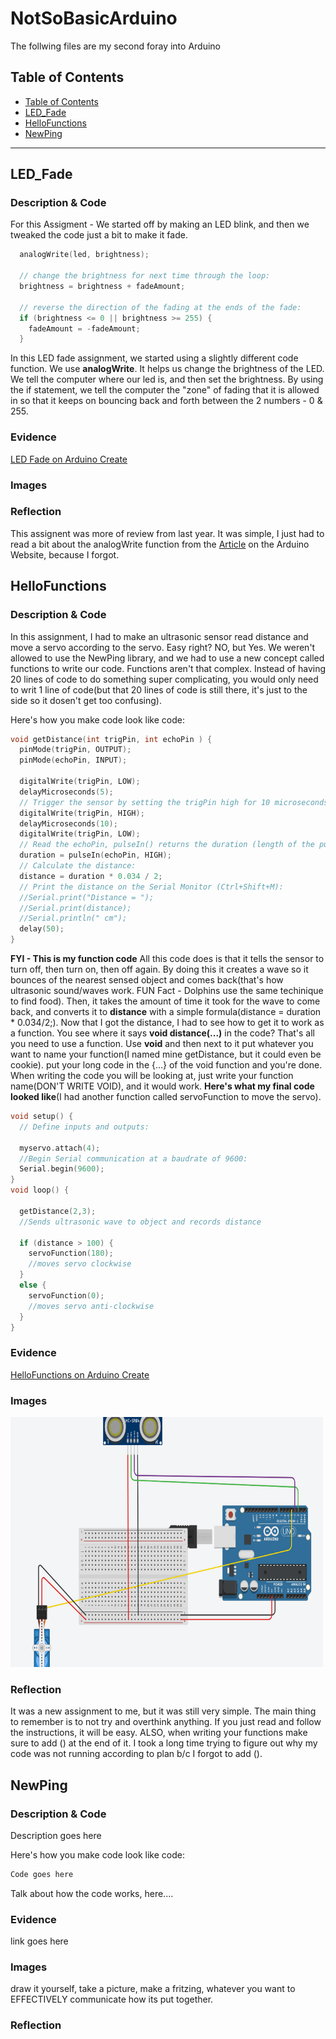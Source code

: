 # NotSoBasicArduino
 The follwing files are my second foray into Arduino
 
 
## Table of Contents
* [Table of Contents](#TableOfContents)
* [LED_Fade](#LED_Fade)
* [HelloFunctions](#HelloFunctions)
* [NewPing](#NewPing)
---

## LED_Fade

### Description & Code
For this Assigment - We started off by making an LED blink, and then we tweaked the code just a bit to make it fade.

```C++
  analogWrite(led, brightness);

  // change the brightness for next time through the loop:
  brightness = brightness + fadeAmount;

  // reverse the direction of the fading at the ends of the fade:
  if (brightness <= 0 || brightness >= 255) {
    fadeAmount = -fadeAmount;
  }
```
In this LED fade assignment, we started using a slightly different code function. We use **analogWrite**. It helps us change the brightness of the LED. We tell the computer where our led is, and then set the brightness. By using the if statement, we tell the computer the "zone" of fading that it is allowed in so that it keeps on bouncing back and forth between the 2 numbers - 0 & 255. 
### Evidence
[LED Fade on Arduino Create](https://create.arduino.cc/editor/sypr45/5096f478-9a18-404d-8190-0ddfa59e87c8/preview)

### Images

### Reflection

This assignent was more of review from last year. It was simple, I just had to read a bit about the analogWrite function from the [Article](https://www.arduino.cc/reference/en/language/functions/analog-io/analogwrite/) on the Arduino Website, because I forgot.

## HelloFunctions

### Description & Code

In this assignment, I had to make an ultrasonic sensor read distance and move a servo according to the servo. Easy right? NO, but Yes. We weren't allowed to use the NewPing library, and we had to use a new concept called functions to write our code. Functions aren't that complex. Instead of having 20 lines of code to do something super complicating, you would only need to writ 1 line of code(but that 20 lines of code is still there, it's just to the side so it dosen't get too confusing).

Here's how you make code look like code:

```C++
void getDistance(int trigPin, int echoPin ) {
  pinMode(trigPin, OUTPUT);
  pinMode(echoPin, INPUT);
  
  digitalWrite(trigPin, LOW);
  delayMicroseconds(5);
  // Trigger the sensor by setting the trigPin high for 10 microseconds:
  digitalWrite(trigPin, HIGH);
  delayMicroseconds(10);
  digitalWrite(trigPin, LOW);
  // Read the echoPin, pulseIn() returns the duration (length of the pulse) in microseconds:
  duration = pulseIn(echoPin, HIGH);
  // Calculate the distance:
  distance = duration * 0.034 / 2;
  // Print the distance on the Serial Monitor (Ctrl+Shift+M):
  //Serial.print("Distance = ");
  //Serial.print(distance);
  //Serial.println(" cm");
  delay(50);
}
```
**FYI - This is my function code** All this code does is that it tells the sensor to turn off, then turn on, then off again. By doing this it creates a wave so it bounces of the nearest sensed object and comes back(that's how ultrasonic sound/waves work. FUN Fact - Dolphins use the same techinique to find food). Then, it takes the amount of time it took for the wave to come back, and converts it to **distance** with a simple formula(distance = duration * 0.034/2;). Now that I got the distance, I had to see how to get it to work as a function. You see where it says **void distance(...)** in the code? That's all you need to use a function. Use **void** and then next to it put whatever you want to name your function(I named mine getDistance, but it could even be cookie). put your long code in the {...} of the void function and you're done. When writing the code you will be looking at, just write your function name(DON'T WRITE VOID), and it would work. **Here's what my final code looked like**(I had another function called servoFunction to move the servo).

```C++
void setup() {
  // Define inputs and outputs:
 
  myservo.attach(4);
  //Begin Serial communication at a baudrate of 9600:
  Serial.begin(9600);
}
void loop() {

  getDistance(2,3);
  //Sends ultrasonic wave to object and records distance

  if (distance > 100) {
    servoFunction(180);
    //moves servo clockwise
  }
  else {
    servoFunction(0);
    //moves servo anti-clockwise
  }
}
```

### Evidence

[HelloFunctions on Arduino Create](https://create.arduino.cc/editor/sypr45/b6ea4a67-0f89-489c-891d-af50d6261f63/preview)


### Images

<img src="Images/HelloFunctions.png" alt="Base-Mount" width="500" height="400">

### Reflection

It was a new assignment to me, but it was still very simple. The main thing to remember is to not try and overthink anything. If you just read and follow the instructions, it will be easy. ALSO, when writing your functions make sure to add () at the end of it. I took a long time trying to figure out why my code was not running according to plan b/c I forgot to add ().

## NewPing

### Description & Code
Description goes here

Here's how you make code look like code:

```C++
Code goes here
```
Talk about how the code works, here....

### Evidence
link goes here

### Images
draw it yourself, take a picture, make a fritzing, whatever you want to EFFECTIVELY communicate how its put together.

### Reflection

